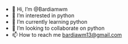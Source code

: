 - 👋 Hi, I’m @Bardiamwm
- 👀 I’m interested in python
- 🌱 I’m currently learning python
- 💞️ I’m looking to collaborate on python
- 📫 How to reach me bardiawm13@gmail.com

<!---
Bardiamwm/Bardiamwm is a ✨ special ✨ repository because its `README.md` (this file) appears on your GitHub profile.
You can click the Preview link to take a look at your changes.
--->

